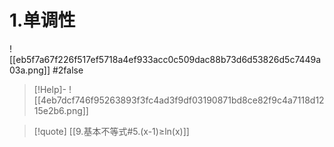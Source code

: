 # 1.单调性
![[eb5f7a67f226f517ef5718a4ef933acc0c509dac88b73d6d53826d5c7449a03a.png]]
#2false 
>[!Help]-
>![[4eb7dcf746f95263893f3fc4ad3f9df03190871bd8ce82f9c4a7118d1215e2b6.png]]

>[!quote] 
>[[9.基本不等式#5.(x-1)≥ln(x)]]

